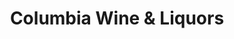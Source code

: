 ---
title: "Columbia Wine & Liquors"
url: /washington/columbia-wine-und-liquors/
shop: Spirituosen
---